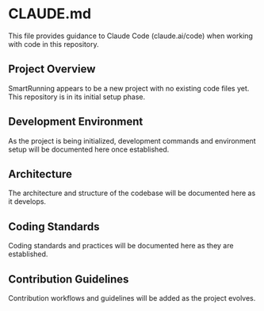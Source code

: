 # CLAUDE.md

This file provides guidance to Claude Code (claude.ai/code) when working with code in this repository.

## Project Overview

SmartRunning appears to be a new project with no existing code files yet. This repository is in its initial setup phase.

## Development Environment

As the project is being initialized, development commands and environment setup will be documented here once established.

## Architecture

The architecture and structure of the codebase will be documented here as it develops.

## Coding Standards

Coding standards and practices will be documented here as they are established.

## Contribution Guidelines

Contribution workflows and guidelines will be added as the project evolves.
